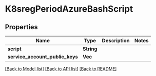 # K8sregPeriodAzureBashScript

## Properties

Name | Type | Description | Notes
------------ | ------------- | ------------- | -------------
**script** | **String** |  | 
**service_account_public_keys** | **Vec<String>** |  | 

[[Back to Model list]](../README.md#documentation-for-models) [[Back to API list]](../README.md#documentation-for-api-endpoints) [[Back to README]](../README.md)


